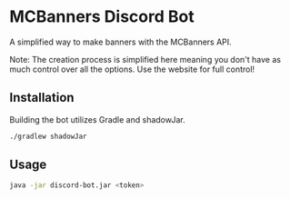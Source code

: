 # MCBanners Discord Bot

A simplified way to make banners with the MCBanners API.

Note: The creation process is simplified here meaning you don't have as much control over all the options. Use the website for full control!

## Installation

Building the bot utilizes Gradle and shadowJar.

```bash
./gradlew shadowJar
```

## Usage

```bash
java -jar discord-bot.jar <token>
```
